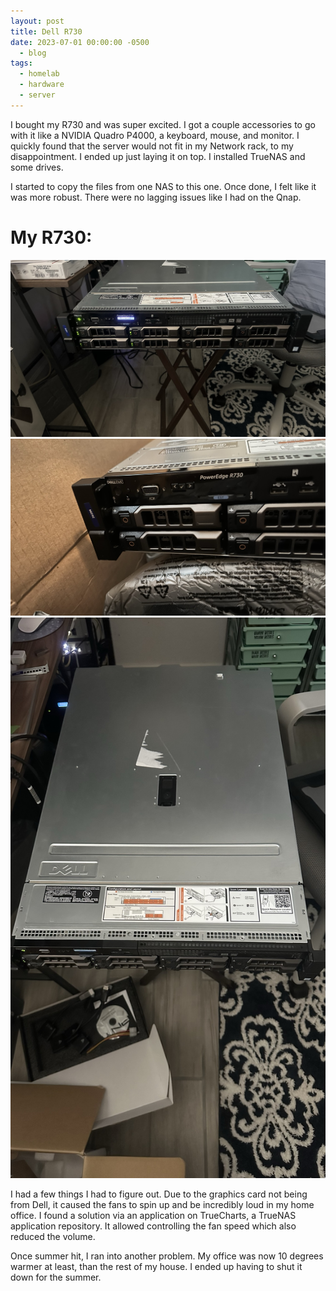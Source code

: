 ```yaml
---
layout: post
title: Dell R730
date: 2023-07-01 00:00:00 -0500
  - blog
tags:
  - homelab
  - hardware
  - server
---
```

I bought my R730 and was super excited. I got a couple accessories to go with it like a NVIDIA Quadro P4000, a keyboard, mouse, and monitor. I quickly found that the server would not fit in my Network rack, to my disappointment. I ended up just laying it on top. I installed TrueNAS and some drives.

I started to copy the files from one NAS to this one. Once done, I felt like it was more robust. There were no lagging issues like I had on the Qnap.

# My R730:
![R730-1](/assets/img/r730/r730-1.jpeg)
![R730-2](/assets/img/r730/r730-2.jpeg)
![R730-3](/assets/img/r730/r730-3.jpeg)

I had a few things I had to figure out. Due to the graphics card not being from Dell, it caused the fans to spin up and be incredibly loud in my home office. I found a solution via an application on TrueCharts, a TrueNAS application repository. It allowed controlling the fan speed which also reduced the volume.

Once summer hit, I ran into another problem. My office was now 10 degrees warmer at least, than the rest of my house. I ended up having to shut it down for the summer.

